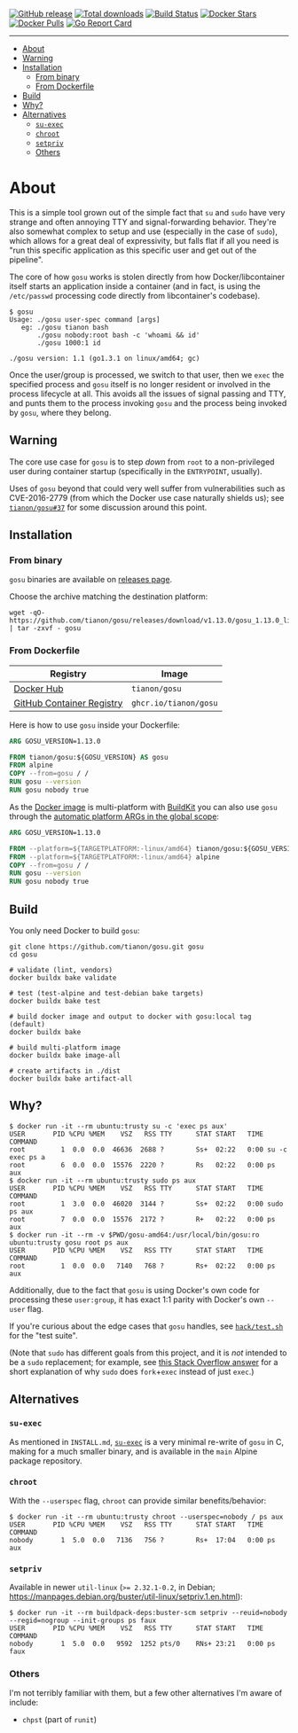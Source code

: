 [![GitHub release](https://img.shields.io/github/release/tianon/gosu.svg?style=flat-square)](https://github.com/tianon/gosu/releases/latest)
[![Total downloads](https://img.shields.io/github/downloads/tianon/gosu/total.svg?style=flat-square)](https://github.com/tianon/gosu/releases/latest)
[![Build Status](https://img.shields.io/github/workflow/status/tianon/gosu/build?label=build&logo=github&style=flat-square)](https://github.com/tianon/gosu/actions?query=workflow%3Abuild)
[![Docker Stars](https://img.shields.io/docker/stars/tianon/gosu.svg?style=flat-square&logo=docker)](https://hub.docker.com/r/tianon/gosu/)
[![Docker Pulls](https://img.shields.io/docker/pulls/tianon/gosu.svg?style=flat-square&logo=docker)](https://hub.docker.com/r/tianon/gosu/)
[![Go Report Card](https://goreportcard.com/badge/github.com/tianon/gosu)](https://goreportcard.com/report/github.com/tianon/gosu)

___

* [About](#about)
* [Warning](#warning)
* [Installation](#installation)
  * [From binary](#from-binary)
  * [From Dockerfile](#from-dockerfile)
* [Build](#build)
* [Why?](#why)
* [Alternatives](#alternatives)
  * [`su-exec`](#su-exec)
  * [`chroot`](#chroot)
  * [`setpriv`](#setpriv)
  * [Others](#others)

# About

This is a simple tool grown out of the simple fact that `su` and `sudo` have very strange and often annoying TTY and
signal-forwarding behavior.  They're also somewhat complex to setup and use (especially in the case of `sudo`), which
allows for a great deal of expressivity, but falls flat if all you need is "run this specific application as this
specific user and get out of the pipeline".

The core of how `gosu` works is stolen directly from how Docker/libcontainer itself starts an application inside a
container (and in fact, is using the `/etc/passwd` processing code directly from libcontainer's codebase).

```shell
$ gosu
Usage: ./gosu user-spec command [args]
   eg: ./gosu tianon bash
       ./gosu nobody:root bash -c 'whoami && id'
       ./gosu 1000:1 id

./gosu version: 1.1 (go1.3.1 on linux/amd64; gc)
```

Once the user/group is processed, we switch to that user, then we `exec` the specified process and `gosu` itself is no
longer resident or involved in the process lifecycle at all.  This avoids all the issues of signal passing and TTY,
and punts them to the process invoking `gosu` and the process being invoked by `gosu`, where they belong.

## Warning

The core use case for `gosu` is to step _down_ from `root` to a non-privileged user during container startup
(specifically in the `ENTRYPOINT`, usually).

Uses of `gosu` beyond that could very well suffer from vulnerabilities such as CVE-2016-2779 (from which the Docker
use case naturally shields us); see [`tianon/gosu#37`](https://github.com/tianon/gosu/issues/37) for some discussion
around this point.

## Installation

### From binary

`gosu` binaries are available on [releases page](https://github.com/tianon/gosu/releases/latest).

Choose the archive matching the destination platform:

```shell
wget -qO- https://github.com/tianon/gosu/releases/download/v1.13.0/gosu_1.13.0_linux_x86_64.tar.gz | tar -zxvf - gosu
```

### From Dockerfile

| Registry                                                                                         | Image                           |
|--------------------------------------------------------------------------------------------------|---------------------------------|
| [Docker Hub](https://hub.docker.com/r/tianon/gosu/)                                              | `tianon/gosu`                   |
| [GitHub Container Registry](https://github.com/users/tianon/packages/container/package/gosu)     | `ghcr.io/tianon/gosu`           |

Here is how to use `gosu` inside your Dockerfile:

```Dockerfile
ARG GOSU_VERSION=1.13.0

FROM tianon/gosu:${GOSU_VERSION} AS gosu
FROM alpine
COPY --from=gosu / /
RUN gosu --version
RUN gosu nobody true
```

As the [Docker image](https://hub.docker.com/r/tianon/gosu/) is multi-platform with
[BuildKit](https://github.com/moby/buildkit) you can also use `gosu` through the
[automatic platform ARGs in the global scope](https://docs.docker.com/engine/reference/builder/#automatic-platform-args-in-the-global-scope):

```Dockerfile
ARG GOSU_VERSION=1.13.0

FROM --platform=${TARGETPLATFORM:-linux/amd64} tianon/gosu:${GOSU_VERSION}
FROM --platform=${TARGETPLATFORM:-linux/amd64} alpine
COPY --from=gosu / /
RUN gosu --version
RUN gosu nobody true
```

## Build

You only need Docker to build `gosu`:

```shell
git clone https://github.com/tianon/gosu.git gosu
cd gosu

# validate (lint, vendors)
docker buildx bake validate

# test (test-alpine and test-debian bake targets)
docker buildx bake test

# build docker image and output to docker with gosu:local tag (default)
docker buildx bake

# build multi-platform image
docker buildx bake image-all

# create artifacts in ./dist
docker buildx bake artifact-all
```

## Why?

```shell
$ docker run -it --rm ubuntu:trusty su -c 'exec ps aux'
USER       PID %CPU %MEM    VSZ   RSS TTY      STAT START   TIME COMMAND
root         1  0.0  0.0  46636  2688 ?        Ss+  02:22   0:00 su -c exec ps a
root         6  0.0  0.0  15576  2220 ?        Rs   02:22   0:00 ps aux
$ docker run -it --rm ubuntu:trusty sudo ps aux
USER       PID %CPU %MEM    VSZ   RSS TTY      STAT START   TIME COMMAND
root         1  3.0  0.0  46020  3144 ?        Ss+  02:22   0:00 sudo ps aux
root         7  0.0  0.0  15576  2172 ?        R+   02:22   0:00 ps aux
$ docker run -it --rm -v $PWD/gosu-amd64:/usr/local/bin/gosu:ro ubuntu:trusty gosu root ps aux
USER       PID %CPU %MEM    VSZ   RSS TTY      STAT START   TIME COMMAND
root         1  0.0  0.0   7140   768 ?        Rs+  02:22   0:00 ps aux
```

Additionally, due to the fact that `gosu` is using Docker's own code for processing these `user:group`, it has
exact 1:1 parity with Docker's own `--user` flag.

If you're curious about the edge cases that `gosu` handles, see [`hack/test.sh`](hack/test.sh) for the "test suite".

(Note that `sudo` has different goals from this project, and it is *not* intended to be a `sudo` replacement;
for example, see [this Stack Overflow answer](https://stackoverflow.com/a/48105623) for a short explanation of
why `sudo` does `fork`+`exec` instead of just `exec`.)

## Alternatives

### `su-exec`

As mentioned in `INSTALL.md`, [`su-exec`](https://github.com/ncopa/su-exec) is a very minimal re-write of `gosu` in C,
making for a much smaller binary, and is available in the `main` Alpine package repository.

### `chroot`

With the `--userspec` flag, `chroot` can provide similar benefits/behavior:

```shell
$ docker run -it --rm ubuntu:trusty chroot --userspec=nobody / ps aux
USER       PID %CPU %MEM    VSZ   RSS TTY      STAT START   TIME COMMAND
nobody       1  5.0  0.0   7136   756 ?        Rs+  17:04   0:00 ps aux
```

### `setpriv`

Available in newer `util-linux` (`>= 2.32.1-0.2`, in Debian; https://manpages.debian.org/buster/util-linux/setpriv.1.en.html):

```shell
$ docker run -it --rm buildpack-deps:buster-scm setpriv --reuid=nobody --regid=nogroup --init-groups ps faux
USER       PID %CPU %MEM    VSZ   RSS TTY      STAT START   TIME COMMAND
nobody       1  5.0  0.0   9592  1252 pts/0    RNs+ 23:21   0:00 ps faux
```

### Others

I'm not terribly familiar with them, but a few other alternatives I'm aware of include:

* `chpst` (part of `runit`)
